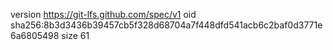 version https://git-lfs.github.com/spec/v1
oid sha256:8b3d3436b39457cb5f328d68704a7f448dfd541acb6c2baf0d3771e6a6805498
size 61
